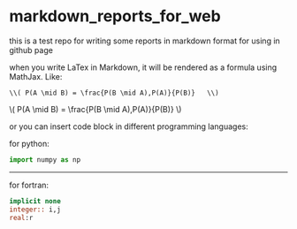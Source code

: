 # markdown_reports_for_web
this is a test repo for writing some reports in markdown format for using in github page

when you write LaTex in Markdown, it will be rendered as a formula using MathJax. Like:
```
\\( P(A \mid B) = \frac{P(B \mid A),P(A)}{P(B)}   \\)
```

\\( P(A \mid B) = \frac{P(B \mid A),P(A)}{P(B)}   \\)


or you can insert code block in different programming languages:

for python:

```python
import numpy as np
```
-----
for fortran:

```fortran
implicit none
integer:: i,j
real:r
```


